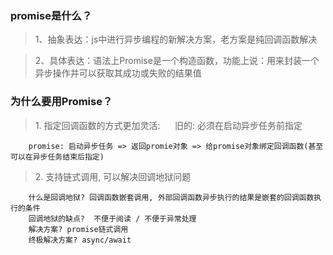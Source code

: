 ### promise是什么？
>1、抽象表达：js中进行异步编程的新解决方案，老方案是纯回调函数解决

>2、具体表达：语法上Promise是一个构造函数，功能上说：用来封装一个异步操作并可以获取其成功或失败的结果值

### 为什么要用Promise？

>1. 指定回调函数的方式更加灵活: 
        旧的: 必须在启动异步任务前指定
    
        promise: 启动异步任务 => 返回promie对象 => 给promise对象绑定回调函数(甚至可以在异步任务结束后指定)
    
>2. 支持链式调用, 可以解决回调地狱问题

        什么是回调地狱? 回调函数嵌套调用, 外部回调函数异步执行的结果是嵌套的回调函数执行的条件
        回调地狱的缺点?  不便于阅读 / 不便于异常处理
        解决方案? promise链式调用
        终极解决方案? async/await